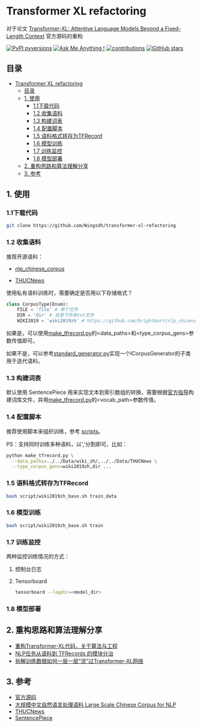 # Transformer XL refactoring
对于论文 [Transformer-XL: Attentive Language Models Beyond a Fixed-Length Context](http://arxiv.org/abs/1901.02860) 官方源码的重构

[![PyPI pyversions](https://img.shields.io/pypi/pyversions/tensorflow.svg)]() [![Ask Me Anything !](https://img.shields.io/badge/Ask%20me-anything-1abc9c.svg)](https://www.zhihu.com/people/wingsallblue) [![contributions](https://img.shields.io/badge/contributions-welcome-brightgreen.svg?style=flat)](https://github.com/Wingsdh/transformer-xl-refactoring/issues) [![GitHub stars](https://img.shields.io/github/stars/wingsdh/transformer-xl-refactoring?style=social)](https://github.com/Wingsdh/transformer-xl-refactoring)



## 目录
- [Transformer XL refactoring](#transformer-xl-refactoring)
  * [目录](#--)
  * [1. 使用](#1---)
    + [1.1下载代码](#11----)
    + [1.2 收集语料](#12-----)
    + [1.3 构建词表](#13-----)
    + [1.4 配置脚本](#14-----)
    + [1.5 语料格式转存为TFRecord](#15--------tfrecord)
    + [1.6 模型训练](#16-----)
    + [1.7 训练监控](#17-----)
    + [1.8 模型部署](#18-----)
  * [2. 重构思路和算法理解分享](#2------------)
  * [3. 参考](#3---)



## 1. 使用

### 1.1下载代码

```bash
git clone https://github.com/Wingsdh/transformer-xl-refactoring
```

### 1.2 收集语料

推荐开源语料：

- [nlp_chinese_corpus](https://github.com/brightmart/nlp_chinese_corpus ) 

- [THUCNews](http://thuctc.thunlp.org/#中文文本分类数据集THUCNews)

使用私有语料训练时，需要确定是否用以下存储格式？

```python
class CorpusType(Enum):
    FILE = 'file' # 单个文件
    DIR = 'dir' # 目录下所有txt文件
    WIKI2019 = 'wiki2019zh' # https://github.com/brightmart/nlp_chinese_corpus
```

如果是，可以使用[make_tfrecord.py](https://github.com/Wingsdh/transformer-xl-refactoring/blob/master/make_tfrecord.py)的<data_paths>和<type_corpus_gens>参数传值即可。

如果不是，可以参考[standard_generator.py](https://github.com/Wingsdh/transformer-xl-refactoring/blob/master/data_processing/standard_generator.py)实现一个ICorpusGenerator的子类用于迭代语料。

### 1.3 构建词表

默认使用 SentencePiece 用来实现文本到索引数组的转换，需要根据[官方指导](https://github.com/google/sentencepiece)构建词库文件，并用[make_tfrecord.py](https://github.com/Wingsdh/transformer-xl-refactoring/blob/master/make_tfrecord.py)的<vocab_path>参数传值。

### 1.4 配置脚本

推荐使用脚本来组织训练，参考 [scripts](https://github.com/Wingsdh/transformer-xl-refactoring/tree/master/script)。

PS：支持同时训练多种语料，以','分割即可，比如：

```bash
python make_tfrecord.py \
  --data_paths=../../Data/wiki_zh/,../../Data/THUCNews \
  --type_corpus_gens=wiki2019zh,dir ...
```

### 1.5 语料格式转存为TFRecord

```bash
bash script/wiki2019zh_base.sh train_data
```

### 1.6 模型训练

```bash
bash script/wiki2019zh_base.sh train
```

### 1.7 训练监控

两种监控训练情况的方式：

1. 控制台日志

2. Tensorboard

   ```bash
   tensorboard --logdir=<model_dir>
   ```

### 1.8 模型部署

## 2. 重构思路和算法理解分享

- [重构Transformer-XL代码，关于算法与工程](https://zhuanlan.zhihu.com/p/103769855)
- [NLP任务从语料到 TFRecords 的模块分治](https://zhuanlan.zhihu.com/p/104405967)
- [拆解训练数据如何一层一层“流”过Transformer-XL网络](https://zhuanlan.zhihu.com/p/105472248)

## 3. 参考

- [官方源码](https://github.com/kimiyoung/transformer-xl)
-  [大规模中文自然语言处理语料 Large Scale Chinese Corpus for NLP](https://github.com/brightmart/nlp_chinese_corpus ) 
-  [THUCNews](http://thuctc.thunlp.org/#中文文本分类数据集THUCNews)
-  [SentencePiece](https://github.com/google/sentencepiece)
